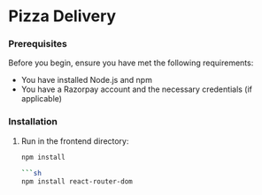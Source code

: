 # Pizza Delivery 

### Prerequisites
Before you begin, ensure you have met the following requirements:
- You have installed Node.js and npm
- You have a Razorpay account and the necessary credentials (if applicable)

### Installation

1. Run in the frontend directory:
   ```sh
   npm install

   ```sh
   npm install react-router-dom
